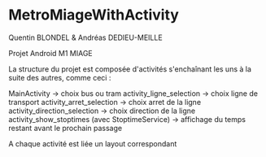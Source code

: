 # MetroMiageWithActivity
Quentin BLONDEL & Andréas DEDIEU-MEILLE


Projet Android M1 MIAGE

La structure du projet est composée d'activités s'enchaînant les uns à la suite des autres, comme ceci :

MainActivity -> choix bus ou tram
   activity_ligne_selection -> choix ligne de transport
     activity_arret_selection -> choix arret de la ligne
       activity_direction_selection -> choix direction de la ligne
         activity_show_stoptimes (avec StoptimeService) -> affichage du temps restant avant le prochain passage
        
A chaque activité est liée un layout correspondant

